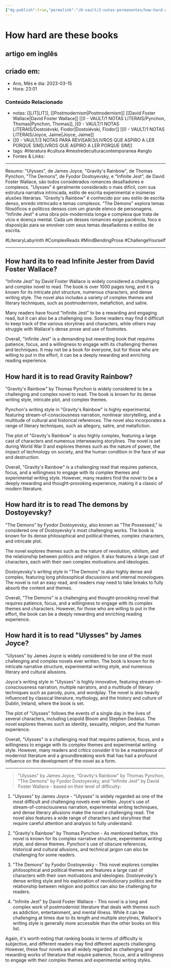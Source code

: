 ```yaml
---
{"dg-publish":true,"permalink":"/0-vault/2-notas-permanentes/how-hard-are-these-books/","title":"How hard are these books","tags":["literatura","cultura","mestredeculturacontemporanea","anglo","LiteraryLabyrinth","ComplexReads","MindBendingProse","ChallengeYourself"],"dgHomeLink":true,"dgShowLocalGraph":true,"dgShowFileTree":true,"dgEnableSearch":true}
---
```



# How hard are these books
## artigo em inglês

## criado em: 

- Ano, Mês e dia: 2023-03-15
- Hora: 23:01

### Conteúdo Relacionado

- notas: [[LIT\|LIT]], [[Postmodernism\|Postmodernism]] [[David Foster Wallace\|David Foster Wallace]] [[0 - VAULT/1 NOTAS LITERAIS/Pynchon, Thomas\|Pynchon, Thomas]], [[0 - VAULT/1 NOTAS LITERAIS/Dostoiévski, Fiodor\|Dostoiévski, Fiodor]] [[0 - VAULT/1 NOTAS LITERAIS/Joyce, Jaime\|Joyce, Jaime]]
- [[0 - VAULT/3 NOTAS PARA REVISAR/3/LIVROS QUE ASPIRO A LER PORQUE SIM\|LIVROS QUE ASPIRO A LER PORQUE SIM]]
- tags: #literatura #cultura #mestredeculturacontemporanea #anglo
- Fontes & Links: 
---

Resumo:
"Ulysses", de James Joyce, "Gravity's Rainbow", de Thomas Pynchon, "The Demons", de Fyodor Dostoyevsky, e "Infinite Jest", de David Foster Wallace, são todos considerados romances desafiadores e complexos. "Ulysses" é geralmente considerado o mais difícil, com sua estrutura narrativa intrincada, estilo de escrita experimental e inúmeras alusões literárias. "Gravity's Rainbow" é conhecido por seu estilo de escrita denso, enredo intrincado e temas complexos. "The Demons" explora temas filosóficos e políticos densos com um grande elenco de personagens. "Infinite Jest" é uma obra pós-modernista longa e complexa que trata de vício e doença mental. Cada um desses romances exige paciência, foco e disposição para se envolver com seus temas desafiadores e estilos de escrita.

#LiteraryLabyrinth #ComplexReads #MindBendingProse #ChallengeYourself

---

## How hard its to read Infinite Jester from David Foster Wallace?

"Infinite Jest" by David Foster Wallace is widely considered a challenging and complex novel to read. The book is over 1000 pages long, and it is known for its intricate plot structure, numerous characters, and dense writing style. The novel also includes a variety of complex themes and literary techniques, such as postmodernism, metafiction, and satire.

Many readers have found "Infinite Jest" to be a rewarding and engaging read, but it can also be a challenging one. Some readers may find it difficult to keep track of the various storylines and characters, while others may struggle with Wallace's dense prose and use of footnotes.

Overall, "Infinite Jest" is a demanding but rewarding book that requires patience, focus, and a willingness to engage with its challenging themes and techniques. It may not be a book for everyone, but for those who are willing to put in the effort, it can be a deeply rewarding and enriching reading experience.

## How hard it is to read Gravity Rainbow?

"Gravity's Rainbow" by Thomas Pynchon is widely considered to be a challenging and complex novel to read. The book is known for its dense writing style, intricate plot, and complex themes.

Pynchon's writing style in "Gravity's Rainbow" is highly experimental, featuring stream-of-consciousness narration, nonlinear storytelling, and a multitude of cultural and historical references. The novel also incorporates a range of literary techniques, such as allegory, satire, and metafiction.

The plot of "Gravity's Rainbow" is also highly complex, featuring a large cast of characters and numerous interweaving storylines. The novel is set during World War II and explores themes such as the nature of power, the impact of technology on society, and the human condition in the face of war and destruction.

Overall, "Gravity's Rainbow" is a challenging read that requires patience, focus, and a willingness to engage with its complex themes and experimental writing style. However, many readers find the novel to be a deeply rewarding and thought-provoking experience, making it a classic of modern literature.

## How hard itr is to read The demons by Dostoyevsky?

"The Demons" by Fyodor Dostoyevsky, also known as "The Possessed," is considered one of Dostoyevsky's most challenging works. The book is known for its dense philosophical and political themes, complex characters, and intricate plot.

The novel explores themes such as the nature of revolution, nihilism, and the relationship between politics and religion. It also features a large cast of characters, each with their own complex motivations and ideologies.

Dostoyevsky's writing style in "The Demons" is also highly dense and complex, featuring long philosophical discussions and internal monologues. The novel is not an easy read, and readers may need to take breaks to fully absorb the content and themes.

Overall, "The Demons" is a challenging and thought-provoking novel that requires patience, focus, and a willingness to engage with its complex themes and characters. However, for those who are willing to put in the effort, the book can be a deeply rewarding and enriching reading experience.

## How hard it is to read "Ulysses" by James Joyce?

"Ulysses" by James Joyce is widely considered to be one of the most challenging and complex novels ever written. The book is known for its intricate narrative structure, experimental writing style, and numerous literary and cultural allusions.

Joyce's writing style in "Ulysses" is highly innovative, featuring stream-of-consciousness narration, multiple narrators, and a multitude of literary techniques such as parody, puns, and wordplay. The novel is also heavily influenced by classical literature, mythology, and the history and culture of Dublin, Ireland, where the book is set.

The plot of "Ulysses" follows the events of a single day in the lives of several characters, including Leopold Bloom and Stephen Dedalus. The novel explores themes such as identity, sexuality, religion, and the human experience.

Overall, "Ulysses" is a challenging read that requires patience, focus, and a willingness to engage with its complex themes and experimental writing style. However, many readers and critics consider it to be a masterpiece of modernist literature and a groundbreaking work that has had a profound influence on the development of the novel as a form.

---

>"Ulysses" by James Joyce, "Gravity's Rainbow" by Thomas Pynchon, "The Demons" by Fyodor Dostoyevsky, and "Infinite Jest" by David Foster Wallace - based on their level of difficulty:

1. "Ulysses" by James Joyce - "Ulysses" is widely regarded as one of the most difficult and challenging novels ever written. Joyce's use of stream-of-consciousness narration, experimental writing techniques, and dense literary allusions make the novel a challenging read. The novel also features a wide range of characters and storylines that require careful attention and analysis to fully understand.
    
2. "Gravity's Rainbow" by Thomas Pynchon - As mentioned before, this novel is known for its complex narrative structure, experimental writing style, and dense themes. Pynchon's use of obscure references, historical and cultural allusions, and technical jargon can also be challenging for some readers.
    
3. "The Demons" by Fyodor Dostoyevsky - This novel explores complex philosophical and political themes and features a large cast of characters with their own motivations and ideologies. Dostoyevsky's dense writing style and his exploration of revolutionary politics and the relationship between religion and politics can also be challenging for readers.
    
4. "Infinite Jest" by David Foster Wallace - This novel is a long and complex work of postmodernist literature that deals with themes such as addiction, entertainment, and mental illness. While it can be challenging at times due to its length and multiple storylines, Wallace's writing style is generally more accessible than the other books on this list.

Again, it's worth noting that ranking books in terms of difficulty is subjective, and different readers may find different aspects challenging. However, these four novels are all widely regarded as challenging and rewarding works of literature that require patience, focus, and a willingness to engage with their complex themes and experimental writing styles.